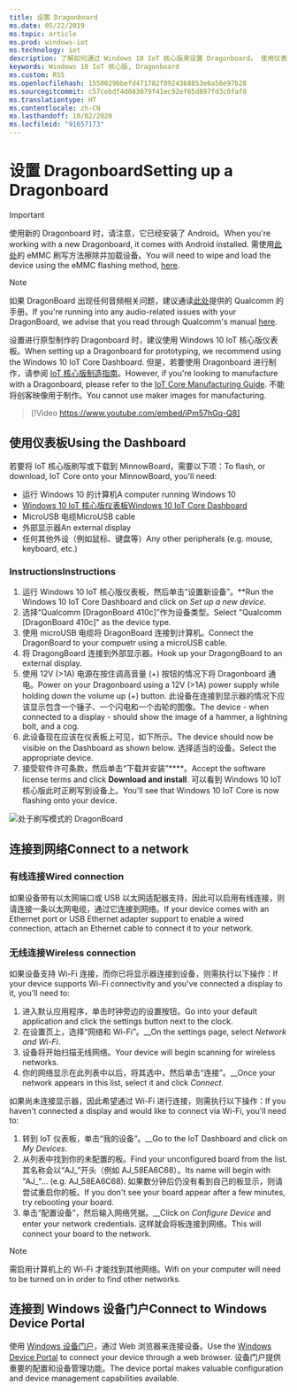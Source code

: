 ```yaml
---
title: 设置 Dragonboard
ms.date: 05/22/2019
ms.topic: article
ms.prod: windows-iot
ms.technology: iot
description: 了解如何通过 Windows 10 IoT 核心版来设置 Dragonboard。 使用仪表板、连接到网络，并连接到 Windows 设备门户。
keywords: Windows 10 IoT 核心版, Dragonboard
ms.custom: RS5
ms.openlocfilehash: 1550029bbefd471782f8924368853e6a56e97b28
ms.sourcegitcommit: c57cebdf4d083079f41ec92ef65d897fd3c0faf8
ms.translationtype: HT
ms.contentlocale: zh-CN
ms.lasthandoff: 10/02/2020
ms.locfileid: "91657173"
---
```

# <a name="setting-up-a-dragonboard"></a><span data-ttu-id="e5240-105">设置 Dragonboard</span><span class="sxs-lookup"><span data-stu-id="e5240-105">Setting up a Dragonboard</span></span>

> [!IMPORTANT]
> <span data-ttu-id="e5240-106">使用新的 Dragonboard 时，请注意，它已经安装了 Android。</span><span class="sxs-lookup"><span data-stu-id="e5240-106">When you're working with a new Dragonboard, it comes with Android installed.</span></span> <span data-ttu-id="e5240-107">需使用[此处](https://docs.microsoft.com/windows/iot-core/tutorials/qualcomm)的 eMMC 刷写方法擦除并加载设备。</span><span class="sxs-lookup"><span data-stu-id="e5240-107">You will need to wipe and load the device using the eMMC flashing method, [here](https://docs.microsoft.com/windows/iot-core/tutorials/qualcomm).</span></span>

> [!NOTE]
> <span data-ttu-id="e5240-108">如果 DragonBoard 出现任何音频相关问题，建议通读[此处](https://developer.qualcomm.com/download/db410c/stereo-connector-and-audio-routing-application-note.pdf)提供的 Qualcomm 的手册。</span><span class="sxs-lookup"><span data-stu-id="e5240-108">If you're running into any audio-related issues with your DragonBoard, we advise that you read through Qualcomm's manual [here](https://developer.qualcomm.com/download/db410c/stereo-connector-and-audio-routing-application-note.pdf).</span></span> 

<span data-ttu-id="e5240-109">设置进行原型制作的 Dragonboard 时，建议使用 Windows 10 IoT 核心版仪表板。</span><span class="sxs-lookup"><span data-stu-id="e5240-109">When setting up a Dragonboard for prototyping, we recommend using the Windows 10 IoT Core Dashboard.</span></span> <span data-ttu-id="e5240-110">但是，若要使用 Dragonboard 进行制作，请参阅 [IoT 核心版制造指南](https://docs.microsoft.com/windows-hardware/manufacture/iot/iot-core-manufacturing-guide)。</span><span class="sxs-lookup"><span data-stu-id="e5240-110">However, if you're looking to manufacture with a Dragonboard, please refer to the [IoT Core Manufacturing Guide](https://docs.microsoft.com/windows-hardware/manufacture/iot/iot-core-manufacturing-guide).</span></span> <span data-ttu-id="e5240-111">不能将创客映像用于制作。</span><span class="sxs-lookup"><span data-stu-id="e5240-111">You cannot use maker images for manufacturing.</span></span>
<br>
> [!Video https://www.youtube.com/embed/iPm57hGq-Q8]

## <a name="using-the-dashboard"></a><span data-ttu-id="e5240-112">使用仪表板</span><span class="sxs-lookup"><span data-stu-id="e5240-112">Using the Dashboard</span></span>

<span data-ttu-id="e5240-113">若要将 IoT 核心版刷写或下载到 MinnowBoard，需要以下项：</span><span class="sxs-lookup"><span data-stu-id="e5240-113">To flash, or download, IoT Core onto your MinnowBoard, you'll need:</span></span>
* <span data-ttu-id="e5240-114">运行 Windows 10 的计算机</span><span class="sxs-lookup"><span data-stu-id="e5240-114">A computer running Windows 10</span></span> 
* [<span data-ttu-id="e5240-115">Windows 10 IoT 核心版仪表板</span><span class="sxs-lookup"><span data-stu-id="e5240-115">Windows 10 IoT Core Dashboard</span></span>](https://docs.microsoft.com/windows/iot-core/downloads)
* <span data-ttu-id="e5240-116">MicroUSB 电缆</span><span class="sxs-lookup"><span data-stu-id="e5240-116">MicroUSB cable</span></span>
* <span data-ttu-id="e5240-117">外部显示器</span><span class="sxs-lookup"><span data-stu-id="e5240-117">An external display</span></span>
* <span data-ttu-id="e5240-118">任何其他外设（例如鼠标、键盘等）</span><span class="sxs-lookup"><span data-stu-id="e5240-118">Any other peripherals (e.g. mouse, keyboard, etc.)</span></span>

### <a name="instructions"></a><span data-ttu-id="e5240-119">Instructions</span><span class="sxs-lookup"><span data-stu-id="e5240-119">Instructions</span></span>

1. <span data-ttu-id="e5240-120">运行 Windows 10 IoT 核心版仪表板，然后单击“设置新设备”。\*\*</span><span class="sxs-lookup"><span data-stu-id="e5240-120">Run the Windows 10 IoT Core Dashboard and click on *Set up a new device*.</span></span>
2. <span data-ttu-id="e5240-121">选择“Qualcomm [DragonBoard 410c]”作为设备类型。</span><span class="sxs-lookup"><span data-stu-id="e5240-121">Select "Qualcomm [DragonBoard 410c]" as the device type.</span></span>
3. <span data-ttu-id="e5240-122">使用 microUSB 电缆将 DragonBoard 连接到计算机。</span><span class="sxs-lookup"><span data-stu-id="e5240-122">Connect the DragonBoard to your compuetr using a microUSB cable.</span></span>
4. <span data-ttu-id="e5240-123">将 DragongBoard 连接到外部显示器。</span><span class="sxs-lookup"><span data-stu-id="e5240-123">Hook up your DragongBoard to an external display.</span></span>
5. <span data-ttu-id="e5240-124">使用 12V (>1A) 电源在按住调高音量 (+) 按钮的情况下将 Dragonboard 通电。</span><span class="sxs-lookup"><span data-stu-id="e5240-124">Power on your Dragonboard using a 12V (>1A) power supply while holding down the volume up (+) button.</span></span> <span data-ttu-id="e5240-125">此设备在连接到显示器的情况下应该显示包含一个锤子、一个闪电和一个齿轮的图像。</span><span class="sxs-lookup"><span data-stu-id="e5240-125">The device - when connected to a display - should show the image of a hammer, a lightning bolt, and a cog.</span></span>
6. <span data-ttu-id="e5240-126">此设备现在应该在仪表板上可见，如下所示。</span><span class="sxs-lookup"><span data-stu-id="e5240-126">The device should now be visible on the Dashboard as shown below.</span></span> <span data-ttu-id="e5240-127">选择适当的设备。</span><span class="sxs-lookup"><span data-stu-id="e5240-127">Select the appropriate device.</span></span>
7. <span data-ttu-id="e5240-128">接受软件许可条款，然后单击“下载并安装”\*\*\*\*。</span><span class="sxs-lookup"><span data-stu-id="e5240-128">Accept the software license terms and click **Download and install**.</span></span> <span data-ttu-id="e5240-129">可以看到 Windows 10 IoT 核心版此时正刷写到设备上。</span><span class="sxs-lookup"><span data-stu-id="e5240-129">You'll see that Windows 10 IoT Core is now flashing onto your device.</span></span>

![处于刷写模式的 DragonBoard](../media/DeviceSetup/db4.png)

## <a name="connect-to-a-network"></a><span data-ttu-id="e5240-131">连接到网络</span><span class="sxs-lookup"><span data-stu-id="e5240-131">Connect to a network</span></span>
### <a name="wired-connection"></a><span data-ttu-id="e5240-132">有线连接</span><span class="sxs-lookup"><span data-stu-id="e5240-132">Wired connection</span></span>
<span data-ttu-id="e5240-133">如果设备带有以太网端口或 USB 以太网适配器支持，因此可以启用有线连接，则请连接一条以太网电缆，通过它连接到网络。</span><span class="sxs-lookup"><span data-stu-id="e5240-133">If your device comes with an Ethernet port or USB Ethernet adapter support to enable a wired connection, attach an Ethernet cable to connect it to your network.</span></span>

### <a name="wireless-connection"></a><span data-ttu-id="e5240-134">无线连接</span><span class="sxs-lookup"><span data-stu-id="e5240-134">Wireless connection</span></span>
<span data-ttu-id="e5240-135">如果设备支持 Wi-Fi 连接，而你已将显示器连接到设备，则需执行以下操作：</span><span class="sxs-lookup"><span data-stu-id="e5240-135">If your device supports Wi-Fi connectivity and you've connected a display to it, you'll need to:</span></span>

1. <span data-ttu-id="e5240-136">进入默认应用程序，单击时钟旁边的设置按钮。</span><span class="sxs-lookup"><span data-stu-id="e5240-136">Go into your default application and click the settings button next to the clock.</span></span>
2. <span data-ttu-id="e5240-137">在设置页上，选择“网络和 Wi-Fi”。__</span><span class="sxs-lookup"><span data-stu-id="e5240-137">On the settings page, select _Network and Wi-Fi_.</span></span>
3. <span data-ttu-id="e5240-138">设备将开始扫描无线网络。</span><span class="sxs-lookup"><span data-stu-id="e5240-138">Your device will begin scanning for wireless networks.</span></span>
4. <span data-ttu-id="e5240-139">你的网络显示在此列表中以后，将其选中，然后单击“连接”。__</span><span class="sxs-lookup"><span data-stu-id="e5240-139">Once your network appears in this list, select it and click _Connect_.</span></span>

<span data-ttu-id="e5240-140">如果尚未连接显示器，因此希望通过 Wi-Fi 进行连接，则需执行以下操作：</span><span class="sxs-lookup"><span data-stu-id="e5240-140">If you haven't connected a display and would like to connect via Wi-Fi, you'll need to:</span></span>

1. <span data-ttu-id="e5240-141">转到 IoT 仪表板，单击“我的设备”。__</span><span class="sxs-lookup"><span data-stu-id="e5240-141">Go to the IoT Dashboard and click on _My Devices_.</span></span>
2. <span data-ttu-id="e5240-142">从列表中找到你的未配置的板。</span><span class="sxs-lookup"><span data-stu-id="e5240-142">Find your unconfigured board from the list.</span></span> <span data-ttu-id="e5240-143">其名称会以“AJ_”开头（例如 AJ_58EA6C68）。</span><span class="sxs-lookup"><span data-stu-id="e5240-143">Its name will begin with "AJ_"... (e.g. AJ_58EA6C68).</span></span> <span data-ttu-id="e5240-144">如果数分钟后仍没有看到自己的板显示，则请尝试重启你的板。</span><span class="sxs-lookup"><span data-stu-id="e5240-144">If you don't see your board appear after a few minutes, try rebooting your board.</span></span>
3. <span data-ttu-id="e5240-145">单击“配置设备”，然后输入网络凭据。__</span><span class="sxs-lookup"><span data-stu-id="e5240-145">Click on _Configure Device_ and enter your network credentials.</span></span> <span data-ttu-id="e5240-146">这样就会将板连接到网络。</span><span class="sxs-lookup"><span data-stu-id="e5240-146">This will connect your board to the network.</span></span>

> [!NOTE]
> <span data-ttu-id="e5240-147">需启用计算机上的 Wi-Fi 才能找到其他网络。</span><span class="sxs-lookup"><span data-stu-id="e5240-147">Wifi on your computer will need to be turned on in order to find other networks.</span></span>

## <a name="connect-to-windows-device-portal"></a><span data-ttu-id="e5240-148">连接到 Windows 设备门户</span><span class="sxs-lookup"><span data-stu-id="e5240-148">Connect to Windows Device Portal</span></span>

<span data-ttu-id="e5240-149">使用 [Windows 设备门户](../manage-your-device/DevicePortal.md)，通过 Web 浏览器来连接设备。</span><span class="sxs-lookup"><span data-stu-id="e5240-149">Use the [Windows Device Portal](../manage-your-device/DevicePortal.md) to connect your device through a web browser.</span></span> <span data-ttu-id="e5240-150">设备门户提供重要的配置和设备管理功能。</span><span class="sxs-lookup"><span data-stu-id="e5240-150">The device portal makes valuable configuration and device management capabilities available.</span></span> 


